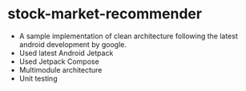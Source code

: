 # stock-market-recommender
- A sample implementation of clean architecture following the latest android development by google. 
- Used latest Android Jetpack 
- Used Jetpack Compose 
- Multimodule architecture 
- Unit testing 
